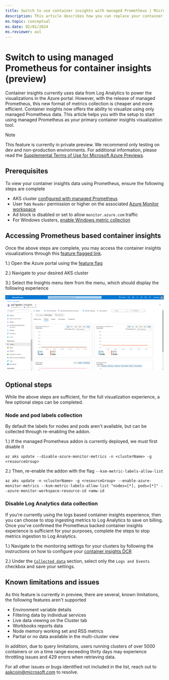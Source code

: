 ```yaml
---
title: Switch to use container insights with managed Prometheus | Microsoft Docs
description: This article describes how you can replace your container insights visualizations to use Prometheus metrics
ms.topic: conceptual
ms.date: 02/01/2024
ms.reviewer: aul
---
```


# Switch to using managed Prometheus for container insights (preview)

Container insights currently uses data from Log Analytics to power the visualizations in the Azure portal. However, with the release of managed Prometheus, this new format of metrics collection is cheaper and more efficient. Container insights now offers the ability to visualize using only managed Prometheus data. This article helps you with the setup to start using managed Prometheus as your primary container insights visualization tool.

> [!Note]
> This feature is currently in private preview. We recommend only testing on dev and non-production environments. For additional information, please read the [Supplemental Terms of Use for Microsoft Azure Previews](https://azure.microsoft.com/support/legal/preview-supplemental-terms).

## Prerequisites

To view your container insights data using Prometheus, ensure the following steps are complete

* AKS cluster [configured with managed Prometheus](./kubernetes-monitoring-enable.md#existing-cluster-prometheus-only)
* User has `Reader` permission or higher on the associated [Azure Monitor workspace](../essentials/azure-monitor-workspace-overview.md)
* Ad block is disabled or set to allow `monitor.azure.com` traffic
* For Windows clusters, [enable Windows metric collection](./kubernetes-monitoring-enable.md#enable-windows-metrics-collection-preview)


## Accessing Prometheus based container insights

Once the above steps are complete, you may access the container insights visualizations through this [feature flagged link](https://aka.ms/civ2).

1.) Open the Azure portal using the [feature flag](https://aka.ms/civ2)

2.) Navigate to your desired AKS cluster

3.) Select the Insights menu item from the menu, which should display the following experience

![Screenshot of AKS cluster with Prometheus based container insights.](media/container-insights-experience-v2/container-insights-prometheus-based.png)

## Optional steps

While the above steps are sufficient, for the full visualization experience, a few optional steps can be completed.

### Node and pod labels collection 

By default the labels for nodes and pods aren't available, but can be collected through re-enabling the addon.

1.) If the managed Prometheus addon is currently deployed, we must first disable it

```azurecli
az aks update --disable-azure-monitor-metrics -n <clusterName> -g <resourceGroup>
```

2.) Then, re-enable the addon with the flag `--ksm-metric-labels-allow-list`
    
```azurecli
az aks update -n <clusterName> -g <resourceGroup> --enable-azure-monitor-metrics --ksm-metric-labels-allow-list "nodes=[*], pods=[*]" --azure-monitor-workspace-resource-id <amw-id
```

### Disable Log Analytics data collection

If you're currently using the logs based container insights experience, then you can choose to stop ingesting metrics to Log Analytics to save on billing. Once you've confirmed the Prometheus backed container insights experience is sufficient for your purposes, complete the steps to stop metrics ingestion to Log Analytics.

1.) Navigate to the monitoring settings for your clusters by following the instructions on how to configure your [container insights DCR](./container-insights-data-collection-dcr.md#configure-data-collection)

2.) Under the [`Collected data`](./container-insights-data-collection-dcr.md#collected-data) section, select only the `Logs and Events` checkbox and save your settings.

## Known limitations and issues

As this feature is currently in preview, there are several, known limitations, the following features aren't supported

* Environment variable details
* Filtering data by individual services
* Live data viewing on the Cluster tab
* Workbooks reports data
* Node memory working set and RSS metrics
* Partial or no data available in the multi-cluster view

In addition, due to query limitations, users running clusters of over 5000 containers or on a time range exceeding thirty days may experience throttling issues and 429 errors when retrieving data.

For all other issues or bugs identified not included in the list, reach out to askcoin@microsoft.com to resolve.
